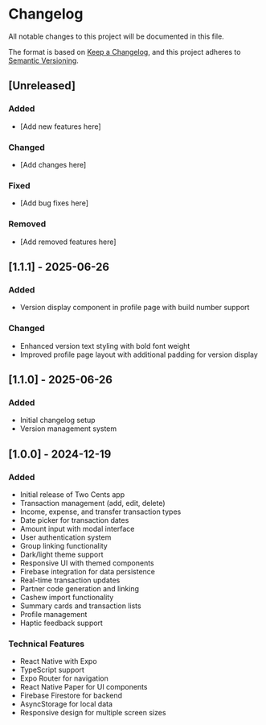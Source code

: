# Changelog

All notable changes to this project will be documented in this file.

The format is based on [Keep a Changelog](https://keepachangelog.com/en/1.0.0/),
and this project adheres to [Semantic Versioning](https://semver.org/spec/v2.0.0.html).

## [Unreleased]

### Added

- [Add new features here]

### Changed

- [Add changes here]

### Fixed

- [Add bug fixes here]

### Removed

- [Add removed features here]

## [1.1.1] - 2025-06-26

### Added

- Version display component in profile page with build number support

### Changed

- Enhanced version text styling with bold font weight
- Improved profile page layout with additional padding for version display

## [1.1.0] - 2025-06-26

### Added

- Initial changelog setup
- Version management system

## [1.0.0] - 2024-12-19

### Added

- Initial release of Two Cents app
- Transaction management (add, edit, delete)
- Income, expense, and transfer transaction types
- Date picker for transaction dates
- Amount input with modal interface
- User authentication system
- Group linking functionality
- Dark/light theme support
- Responsive UI with themed components
- Firebase integration for data persistence
- Real-time transaction updates
- Partner code generation and linking
- Cashew import functionality
- Summary cards and transaction lists
- Profile management
- Haptic feedback support

### Technical Features

- React Native with Expo
- TypeScript support
- Expo Router for navigation
- React Native Paper for UI components
- Firebase Firestore for backend
- AsyncStorage for local data
- Responsive design for multiple screen sizes
